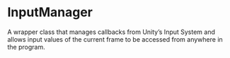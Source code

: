 # InputManager
A wrapper class that manages callbacks from Unity’s Input System and allows input values of the current frame to be accessed from anywhere in the program.
